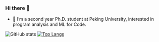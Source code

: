 ### Hi there 🌱

- 🔭 I’m a second year Ph.D. student at Peking University, interested in program analysis and ML for Code.
  
![GitHub stats](https://github-readme-stats-iota-lovat.vercel.app/api?username=DeleteMemoryyy&count_private=true&show_icons=true&theme=dark)
[![Top Langs](https://github-readme-stats-iota-lovat.vercel.app/api/top-langs/?username=DeleteMemoryyy&layout=compact)](https://github.com/DeleteMemoryyy/github-readme-stats)


<!--
**DeleteMemoryyy/DeleteMemoryyy** is a ✨ _special_ ✨ repository because its `README.md` (this file) appears on your GitHub profile.

Here are some ideas to get you started:

- 🔭 I’m currently working on ...
- 🌱 I’m currently learning ...
- 👯 I’m looking to collaborate on ...
- 🤔 I’m looking for help with ...
- 💬 Ask me about ...
- 📫 How to reach me: ...
- 😄 Pronouns: ...
- ⚡ Fun fact: ...
-->
